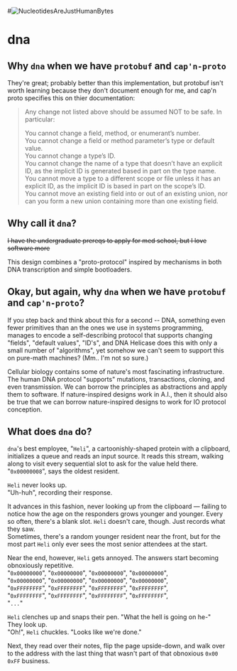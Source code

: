 #![NucleotidesAreJustHumanBytes](https://i.imgur.com/pjgoejH.png)
# dna


## Why `dna` when we have `protobuf` and `cap'n-proto`
They're great; probably better than this implementation, but protobuf isn't worth learning because they don't document enough for me, and cap'n proto specifies this on thier documentation:

> Any change not listed above should be assumed NOT to be safe. In particular:<br>
> 
> You cannot change a field, method, or enumerant’s number.<br>
> You cannot change a field or method parameter’s type or default value.<br>
> You cannot change a type’s ID.<br>
> You cannot change the name of a type that doesn’t have an explicit ID, as the implicit ID is generated based in part on the type name.<br>
> You cannot move a type to a different scope or file unless it has an explicit ID, as the implicit ID is based in part on the scope’s ID.<br>
> You cannot move an existing field into or out of an existing union, nor can you form a new union containing more than one existing field. <br>

## Why call it `dna`?

<s>I have the undergraduate prereqs to apply for med school, but I love software more</s>

This design combines a "proto-protocol" inspired by mechanisms in both DNA transcription and simple bootloaders.

## Okay, but again, why `dna` when we have `protobuf` and `cap'n-proto`?
If you step back and think about this for a second -- DNA, something even fewer primitives than an the ones we use in systems programming, manages to encode a self-describing protocol that supports changing "fields", "default values", "ID's", and DNA Helicase does this with only a small number of "algorithms", yet somehow we can't seem to support this on pure-math machines? (Mm.. I'm not so sure.)

Cellular biology contains some of nature's most fascinating infrastructure. The human DNA protocol "supports" mutations, transactions, cloning, and even transmission. We can borrow the principles as abstractions and apply them to software. If nature-inspired designs work in A.I., then it should also be true that we can borrow nature-inspired designs to work for IO protocol conception.

## What does `dna` do?
`dna`'s best employee, "`Heli`", a cartoonishly-shaped protein with a clipboard, initializes a queue and reads an input source. It reads this stream, walking along to visit every sequential slot to ask for the value held there.<br> 
"`0x00000008`", says the oldest resident.<br>

`Heli` never looks up. <br>
"Uh-huh", recording their response.<br>

It advances in this fashion, never looking up from the clipboard — failing to notice how the age on the responders grows younger and younger.
Every so often, there's a blank slot. `Heli` doesn't care, though. Just records what they saw.<br>
Sometimes, there's a random younger resident near the front, but for the most part `Heli` only ever sees the most senior attendees at the start.<br>

Near the end, however, `Heli` gets annoyed. The answers start becoming obnoxiously repetitive.<br>
"`0x00000000`", "`0x00000000`", "`0x00000000`", "`0x00000000`",<br>
"`0x00000000`", "`0x00000000`", "`0x00000000`", "`0x00000000`",<br>
"`0xFFFFFFFF`", "`0xFFFFFFFF`", "`0xFFFFFFFF`", "`0xFFFFFFFF`",<br>
"`0xFFFFFFFF`", "`0xFFFFFFFF`", "`0xFFFFFFFF`", "`0xFFFFFFFF`",<br>
"`...`"

`Heli` clenches up and snaps their pen. "What the hell is going on he-"<br>
They look up.<br>
"Oh!", `Heli` chuckles. "Looks like we're done."

Next, they read over their notes, flip the page upside-down, and walk over to the address with the last thing that wasn't part of that obnoxious `0x00` `0xFF` business.
